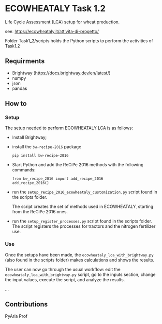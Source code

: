 # ECOWHEATALY Task 1.2

Life Cycle Assessment (LCA) setup for wheat production.

see: https://ecowheataly.it/attivita-di-progetto/

Folder Task1_2/scripts holds the Python scripts to perform the activities of Task1.2

## Requirments

- Brightway (https://docs.brightway.dev/en/latest/)
- numpy
- json
- pandas

## How to

### Setup

The setup needed to perform ECOWHEATALY LCA is as follows:

- Install Brightway;
- install the `bw-recipe-2016` package

	```
	pip install bw-recipe-2016
 	```

- Start Python and add the ReCiPe 2016 methods with the following commands:

	```
	from bw_recipe_2016 import add_recipe_2016
	add_recipe_2016()
	```

- run the `setup_recipe_2016_ecowheataly_customization.py` script found in the scripts folder.

  The script creates the set of methods used in ECOWHEATALY, starting from the ReCiPe 2016 ones.

- run the `setup_register_processes.py` script found in the scripts folder.
  The script registers the processes for tractors and the nitrogen fertilizer use.


### Use

Once the setups have been made, the `ecowheataly_lca_with_brightway.py` (also found in the scripts folder) makes calculations and shows the results.

The user can now go through the usual workflow: edit the `ecowheataly_lca_with_brightway.py` script, go to the inputs section, change the input values, execute the script, and analyze the results.


...
## Contributions

PyAria
Prof
